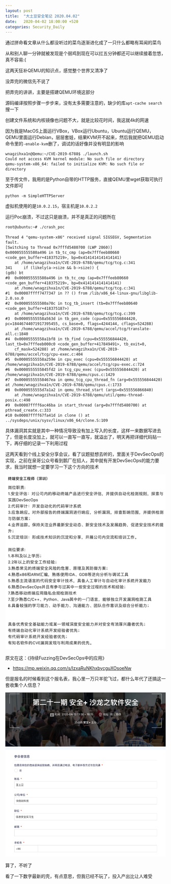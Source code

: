 ```yaml
---
layout: post
title:  "大土豆安全笔记 2020.04.02"
date:   2020-04-02 18:00:00 +520
categories: Security_Daily
---
```


通过拼命看文章从什么都没听过的菜鸟逐渐进化成了一只什么都略有耳闻的菜鸟

从和别人聊一分钟就被发现是个弱鸡到现在可以扛五分钟都还可以继续接着忽悠，真不容易:(

这两天狂补QEMU的知识点，感觉整个世界又清净了

没弄完的微信先不说了

把弄完的讲讲，主要是搭建QEMU环境这部分

源码编译按照步骤一步步来，没有太多需要注意的，缺少的库`apt-cache search`搜一下

创建文件系统和内核镜像也问题不大，就是比较花时间，我这就4k的网速

因为我是MacOS上面运行VBox，VBox运行Ubuntu，Ubuntu运行QEMU，QEMU里面运行Debian，层层套娃，结果KVM开不起来，然后我就把QEMU启动命令里的`-enable-kvm`删了，调试的话好像并没有明显的影响
```
wnagzihxa1n@Qemu:~/CVE-2019-6788$ ./launch.sh
Could not access KVM kernel module: No such file or directory
qemu-system-x86_64: failed to initialize KVM: No such file or directory
```

至于传文件，我用的是Python自带的HTTP服务，直接QEMU里wget获取可执行文件即可
```
python -m SimpleHTTPServer
```

虚拟机使用的是`10.0.2.15`，宿主机是`10.0.2.2`

运行Poc崩溃，不过这只是崩溃，并不是真正的问题所在
```
root@ubuntu:~# ./crash_poc 

Thread 4 "qemu-system-x86" received signal SIGSEGV, Segmentation fault.
[Switching to Thread 0x7fffd5480700 (LWP 2860)]
0x000055555580a496 in tb_tc_cmp (ap=0x7fffeeb80660 <code_gen_buffer+418375219>, bp=0x4141414141414141)
    at /home/wnagzihxa1n/CVE-2019-6788/qemu/tcg/tcg.c:341
341	    if (likely(a->size && b->size)) {
(gdb) bt
#0  0x000055555580a496 in tb_tc_cmp (ap=0x7fffeeb80660 <code_gen_buffer+418375219>, bp=0x4141414141414141)
    at /home/wnagzihxa1n/CVE-2019-6788/qemu/tcg/tcg.c:341
#1  0x00007ffff7477347 in ?? () from /lib/x86_64-linux-gnu/libglib-2.0.so.0
#2  0x000055555580a70c in tcg_tb_insert (tb=0x7fffeeb80640 <code_gen_buffer+418375187>)
    at /home/wnagzihxa1n/CVE-2019-6788/qemu/tcg/tcg.c:399
#3  0x00005555558a563d in tb_gen_code (cpu=0x555556844420, pc=18446744071917395455, cs_base=0, flags=4244144, cflags=524288)
    at /home/wnagzihxa1n/CVE-2019-6788/qemu/accel/tcg/translate-all.c:1840
#4  0x00005555558a1bf8 in tb_find (cpu=0x555556844420, last_tb=0x7fffeeb000c0 <code_gen_buffer+417849491>, tb_exit=0, 
    cf_mask=524288) at /home/wnagzihxa1n/CVE-2019-6788/qemu/accel/tcg/cpu-exec.c:404
#5  0x00005555558a259e in cpu_exec (cpu=0x555556844420) at /home/wnagzihxa1n/CVE-2019-6788/qemu/accel/tcg/cpu-exec.c:724
#6  0x0000555555845fd2 in tcg_cpu_exec (cpu=0x555556844420) at /home/wnagzihxa1n/CVE-2019-6788/qemu/cpus.c:1429
#7  0x00005555558467ea in qemu_tcg_cpu_thread_fn (arg=0x555556844420) at /home/wnagzihxa1n/CVE-2019-6788/qemu/cpus.c:1733
#8  0x0000555555d7a1a2 in qemu_thread_start (args=0x555556866840)
    at /home/wnagzihxa1n/CVE-2019-6788/qemu/util/qemu-thread-posix.c:498
#9  0x00007ffff6ac46ba in start_thread (arg=0x7fffd5480700) at pthread_create.c:333
#10 0x00007ffff67fa41d in clone () at ../sysdeps/unix/sysv/linux/x86_64/clone.S:109
```

具体漏洞其实就是其中一种情况导致没有加上写入的长度，这样一来数据写进去了，但是长度没加上，就可以一直写一直写，就溢出了，明天再把详细代码贴一下，再仔细的记录一下利用过程

这两天看到个线上安全分享会议，看了议题挺想去听的，里面关于DevSecOps的实现，之前在泉哥公众号看到鹅厂在招人，其中就有开发DevSecOps的能力要求，我当时就想一定要学习一下这个方向的技术

![IMAGE](/assets/resources/87548A361C1375A2DEDA6734FB11456B.jpg)

原文在这：《持续Fuzzing在DevSecOps中的应用》
- https://mp.weixin.qq.com/s/IzxaRuNKhxbycguXOsoeNw

但是报名的时候看到这个报名表，我心里一万只羊驼飞过，都什么年代了还搞这一套收集个人信息？

![IMAGE](/assets/resources/5CE4C05410E4B8AC639E31F16ED40FF8.jpg)

算了，不听了

看了一下数字最新的壳，有点意思，但我已经不玩了，投入产出比让人难受